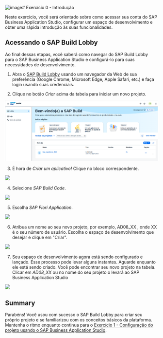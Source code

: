![image](https://github.com/user-attachments/assets/57e6cdc4-b31d-42df-9fc1-5c89d1b4c579)# Exercício 0 - Introdução

Neste exercício, você será orientado sobre como acessar sua conta do SAP Business Application Studio, configurar um espaço de desenvolvimento e obter uma rápida introdução às suas funcionalidades.

## Acessando o SAP Build Lobby

Ao final dessas etapas, você saberá como navegar do SAP Build Lobby para o SAP Business Application Studio e configurá-lo para suas necessidades de desenvolvimento.

1. Abra o [SAP Build Lobby](https://lcapteched.eu10.build.cloud.sap/lobby) usando um navegador da Web de sua preferência (Google Chrome, Microsoft Edge, Apple Safari, etc.) e faça login usando suas credenciais.

2. Clique no botão *Criar* acima da tabela para iniciar um novo projeto.

![](images/BTP_01_0000.png)

3. É hora de *Criar um aplicativo!* Clique no bloco correspondente.

![](images/AD265_01_0010.png)

4. Selecione *SAP Build Code*.

![](images/AD265_01_0020.png)

5. Escolha *SAP Fiori Application*.

![](images/AD265_01_0030.png)

6. Atribua um nome ao seu novo projeto, por exemplo, AD08_XX , onde XX é o seu número de usuário. Escolha o espaço de desenvolvimento que desejar e clique em "Criar".

![](images/AD265_01_0040.png)

7. Seu espaço de desenvolvimento agora está sendo configurado e lançado. Esse processo pode levar alguns instantes. Aguarde enquanto ele está sendo criado. Você pode encontrar seu novo projeto na tabela. Clicar em *AD08_XX* ou no nome do seu projeto o levará ao SAP Business Application Studio

![](images/AD265_01_0050.png)


## Summary

Parabéns! Você usou com sucesso o SAP Build Lobby para criar seu próprio projeto e se familiarizou com os conceitos básicos da plataforma. Mantenha o ritmo enquanto continua para o [Exercício 1 - Configuração do projeto usando o SAP Business Application Studio](../ex1/README.md).
